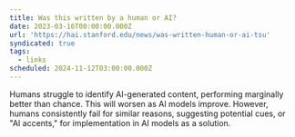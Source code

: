 ```yaml
---
title: Was this written by a human or AI?
date: 2023-03-16T00:00:00.000Z
url: 'https://hai.stanford.edu/news/was-written-human-or-ai-tsu'
syndicated: true
tags:
  - links
scheduled: 2024-11-12T03:00:00.000Z
---
```


Humans struggle to identify AI-generated content, performing marginally better than chance. This will worsen as AI models improve. However, humans consistently fail for similar reasons, suggesting potential cues, or "AI accents," for implementation in AI models as a solution.

